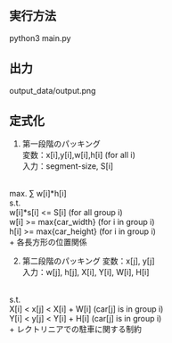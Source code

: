 ## 実行方法
python3 main.py

## 出力
output_data/output.png

## 定式化
1. 第一段階のパッキング  
変数：x[i],y[i],w[i],h[i] (for all i)   
入力：segment-size, S[i]  
<br>
max. ∑ w[i]*h[i]<br>
s.t.<br>
w[i]*s[i] <= S[i] (for all  group i)<br>
w[i] >= max{car_width} (for i in group i)<br>  
h[i] >= max{car_height} (for i in group i)  <br>
+ 各長方形の位置関係<br>

2. 第二段階のパッキング
変数：x[j], y[j]<br>
入力：w[j], h[j], X[i], Y[i], W[i], H[i]
<br>
s.t. <br>
X[i] < x[j] < X[i] + W[i] (car[j] is in group i)<br>
Y[i] < y[j] < Y[i] + H[i] (car[j] is in group i) <br>
+ レクトリニアでの駐車に関する制約